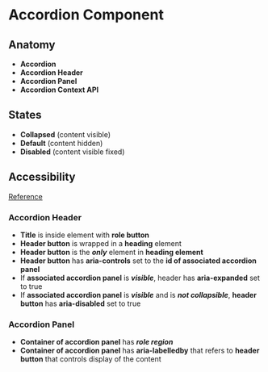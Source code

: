 # Accordion Component

## Anatomy

-   **Accordion**
-   **Accordion Header**
-   **Accordion Panel**
-   **Accordion Context API**

## States

-   **Collapsed** (content visible)
-   **Default** (content hidden)
-   **Disabled** (content visible fixed)

## Accessibility

[Reference](https://www.w3.org/WAI/ARIA/apg/patterns/accordion/)

### Accordion Header

-   **Title** is inside element with **role button**
-   **Header button** is wrapped in a **heading** element
-   **Header button** is the **_only_** element in **heading element**
-   **Header button** has **aria-controls** set to the **id of associated accordion panel**
-   If **associated accordion panel** is **_visible_**, header has **aria-expanded** set to true
-   If **associated accordion panel** is **_visible_** and is **_not collapsible_**, **header button** has **aria-disabled** set to true

### Accordion Panel

-   **Container of accordion panel** has **_role region_**
-   **Container of accordion panel** has **aria-labelledby** that refers to **header button** that controls display of the content
